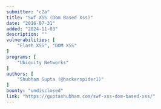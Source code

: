 ```yaml
---
submitter: "c2a"
title: "Swf XSS (Dom Based Xss)"
date: "2016-07-31"
added: "2024-11-03"
description: ""
vulnerabilities: [
    "Flash XSS", "DOM XSS"
]
programs: [
    "Ubiquity Networks"
]
authors: [
    "Shubham Gupta (@hackerspider1)"
]
bounty: "undisclosed"
link: "https://guptashubham.com/swf-xss-dom-based-xss/"
---
```




